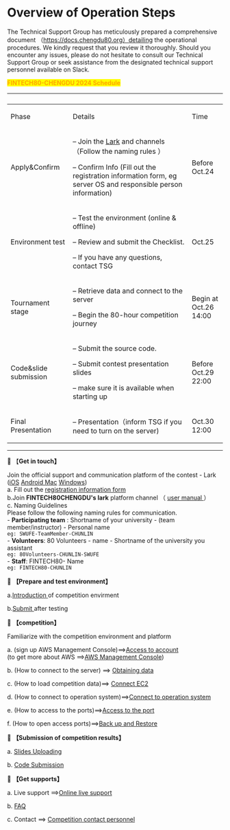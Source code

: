 # Overview of Operation Steps

The Technical Support Group has meticulously prepared a comprehensive document （https://docs.chengdu80.org）detailing the operational procedures. We kindly request that you review it thoroughly. Should you encounter any issues, please do not hesitate to consult our Technical Support Group or seek assistance from the designated technical support personnel available on Slack.

<mark style="color:orange;">**FINTECH80-CHENGDU 2024 Schedule**</mark>

|                                                    |                                                                                                                                                                                                                              | <p> </p><p></p><p> </p>              |
| -------------------------------------------------- | ---------------------------------------------------------------------------------------------------------------------------------------------------------------------------------------------------------------------------- | ------------------------------------ |
| <p> </p><p>Phase</p><p> </p>                       | <p> </p><p>Details</p><p> </p>                                                                                                                                                                                               | <p> </p><p>Time</p><p> </p>          |
| <p> </p><p>Apply&#x26;Confirm</p><p> </p>          | <p>–   Join the <a href="https://www.larksuite.com">Lark</a> and channels（Follow the naming rules ）</p><p>–   Confirm Info (Fill out the registration information form, eg server OS and responsible person information)</p> | <p> </p><p>Before Oct.24</p><p> </p> |
| <p> </p><p>Environment test</p><p> </p>            | <p>–   Test the environment (online &#x26; offline)</p><p>–   Review and submit the Checklist.</p><p>–   If you have any questions, contact TSG</p>                                                                          | <p> </p><p>Oct.25 </p><p> </p>       |
| <p> </p><p>Tournament stage</p><p> </p>            | <p>–   Retrieve data and connect to the server</p><p>–   Begin the 80-hour competition journey</p>                                                                                                                           | <p>Begin at<br>Oct.26 14:00</p>      |
| <p> </p><p>Code&#x26;slide submission </p><p> </p> | <p>–   Submit the source code.</p><p>–   Submit contest presentation slides</p><p>–   make sure it is available when starting up</p>                                                                                         | <p>Before<br>Oct.29 22:00</p>        |
| <p> </p><p>Final Presentation</p><p> </p>          | –   Presentation（inform TSG if you need to turn on the server)                                                                                                                                                               | <p> </p><p>Oct.30 12:00</p><p> </p>  |

&#x20;

***



:pushpin: 【**Get in touch】**

&#x20;       Join the official support and communication platform of the contest - Lark ([iOS](https://apps.apple.com/us/app/lark-team-collaboration/id1452166623) [Android ](https://apkpure.com/cn/lark-team-collaboration/com.larksuite.suite/download)[Mac](https://www.larksuite.com/en\_us/download) [Windows](https://www.larksuite.com/en\_us/download))\
&#x20;           a. Fill out the [registration information form](https://forms.office.com/pages/responsepage.aspx?id=DQSIkWdsW0yxEjajBLZtrQAAAAAAAAAAAAMAALvGMbNUREY0Wk1YU0pON1hXTlJUT1Y3UUhHS0FUVy4u)\
&#x20;           b.Join **FINTECH80CHENGDU's lark** platform channel  （ [ user manual ](https://www.larksuite.com/hc/en-US/academy/watch/80000)）\
&#x20;           c. Naming Guidelines\
&#x20;               Please follow the following naming rules for communication. \
&#x20;               \- **Participating team** : Shortname of your university - (team member/instructor) - Personal name \
&#x20;                 `eg: SWUFE-TeamMember-CHUNLIN`\
&#x20;               \- **Volunteers**: 80 Volunteers - name  - Shortname of the university you assistant  \
&#x20;                 `eg: 80Volunteers-CHUNLIN-SWUFE`\
&#x20;               \- **Staff**: FINTECH80- Name \
&#x20;                 `eg: FINTECH80-CHUNLIN`

&#x20;:pushpin: **【Prepare and test environment】**&#x20;

&#x20;           a.[Introduction ](environment/)of competition envirment

&#x20;           b.[Submit ](https://forms.office.com/pages/responsepage.aspx?id=DQSIkWdsW0yxEjajBLZtrQAAAAAAAAAAAAMAALvGMbNURTVBREkyR05TSURLQzRETTNJOUlaVDEzWi4u)after testing&#x20;

:pushpin: **【competition】**

&#x20;  Familiarize with the competition environment and platform

&#x20;           a. (sign up AWS Management Console)==>[Access to account](../operation-manual/competition-operation/sign-console.md)\
&#x20;               (to get more about AWS ==>[AWS Management Console](../service-documents/aws-management-console.md))

&#x20;           b. (How to connect to the server) ==> [Obtaining data](../operation-manual/competition-operation/obtaining-data.md)

&#x20;           c. (How to load competition data)==> [Connect EC2](../operation-manual/competition-operation/connect-to-ec2.md)

&#x20;           d. (How to connect to operation system)==>[Connect to operation system](../operation-manual/competition-operation/connect-to-operation-system.md)

&#x20;           e. (How to access to the ports)==>[Access to the port](../operation-manual/competition-operation/access-to-the-ports.md)

&#x20;           f. (How to open access ports)==>[Back up and Restore](../operation-manual/competition-operation/backup-and-restore.md)

:pushpin: **【Submission of competition results】** &#x20;

&#x20;           a. [Slides Uploading](../operation-manual/competition-operation/upload-team-introduction-video.md)

&#x20;           b. [Code Submission](../operation-manual/competition-operation/code-submission.md)

:pushpin: **【Get supports】** &#x20;

&#x20;          a. Live support ==>[Online live support](../operation-manual/online-live-support/)

&#x20;          b. [FAQ](../tech-support/faq.md)

&#x20;          c. Contact ==> [Competition contact personnel](../tech-support/online-support.md)
